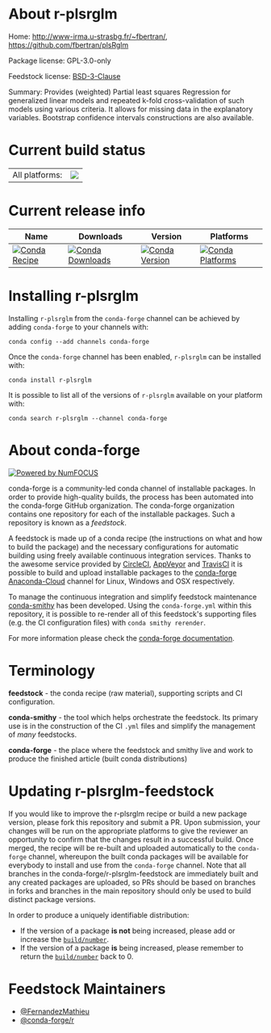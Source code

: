 About r-plsrglm
===============

Home: http://www-irma.u-strasbg.fr/~fbertran/, https://github.com/fbertran/plsRglm

Package license: GPL-3.0-only

Feedstock license: [BSD-3-Clause](https://github.com/conda-forge/r-plsrglm-feedstock/blob/master/LICENSE.txt)

Summary: Provides (weighted) Partial least squares Regression for generalized linear models and repeated k-fold cross-validation of such models using various criteria. It allows for missing data in the explanatory variables. Bootstrap confidence intervals constructions are also available.

Current build status
====================


<table><tr><td>All platforms:</td>
    <td>
      <a href="https://dev.azure.com/conda-forge/feedstock-builds/_build/latest?definitionId=11156&branchName=master">
        <img src="https://dev.azure.com/conda-forge/feedstock-builds/_apis/build/status/r-plsrglm-feedstock?branchName=master">
      </a>
    </td>
  </tr>
</table>

Current release info
====================

| Name | Downloads | Version | Platforms |
| --- | --- | --- | --- |
| [![Conda Recipe](https://img.shields.io/badge/recipe-r--plsrglm-green.svg)](https://anaconda.org/conda-forge/r-plsrglm) | [![Conda Downloads](https://img.shields.io/conda/dn/conda-forge/r-plsrglm.svg)](https://anaconda.org/conda-forge/r-plsrglm) | [![Conda Version](https://img.shields.io/conda/vn/conda-forge/r-plsrglm.svg)](https://anaconda.org/conda-forge/r-plsrglm) | [![Conda Platforms](https://img.shields.io/conda/pn/conda-forge/r-plsrglm.svg)](https://anaconda.org/conda-forge/r-plsrglm) |

Installing r-plsrglm
====================

Installing `r-plsrglm` from the `conda-forge` channel can be achieved by adding `conda-forge` to your channels with:

```
conda config --add channels conda-forge
```

Once the `conda-forge` channel has been enabled, `r-plsrglm` can be installed with:

```
conda install r-plsrglm
```

It is possible to list all of the versions of `r-plsrglm` available on your platform with:

```
conda search r-plsrglm --channel conda-forge
```


About conda-forge
=================

[![Powered by NumFOCUS](https://img.shields.io/badge/powered%20by-NumFOCUS-orange.svg?style=flat&colorA=E1523D&colorB=007D8A)](http://numfocus.org)

conda-forge is a community-led conda channel of installable packages.
In order to provide high-quality builds, the process has been automated into the
conda-forge GitHub organization. The conda-forge organization contains one repository
for each of the installable packages. Such a repository is known as a *feedstock*.

A feedstock is made up of a conda recipe (the instructions on what and how to build
the package) and the necessary configurations for automatic building using freely
available continuous integration services. Thanks to the awesome service provided by
[CircleCI](https://circleci.com/), [AppVeyor](https://www.appveyor.com/)
and [TravisCI](https://travis-ci.com/) it is possible to build and upload installable
packages to the [conda-forge](https://anaconda.org/conda-forge)
[Anaconda-Cloud](https://anaconda.org/) channel for Linux, Windows and OSX respectively.

To manage the continuous integration and simplify feedstock maintenance
[conda-smithy](https://github.com/conda-forge/conda-smithy) has been developed.
Using the ``conda-forge.yml`` within this repository, it is possible to re-render all of
this feedstock's supporting files (e.g. the CI configuration files) with ``conda smithy rerender``.

For more information please check the [conda-forge documentation](https://conda-forge.org/docs/).

Terminology
===========

**feedstock** - the conda recipe (raw material), supporting scripts and CI configuration.

**conda-smithy** - the tool which helps orchestrate the feedstock.
                   Its primary use is in the construction of the CI ``.yml`` files
                   and simplify the management of *many* feedstocks.

**conda-forge** - the place where the feedstock and smithy live and work to
                  produce the finished article (built conda distributions)


Updating r-plsrglm-feedstock
============================

If you would like to improve the r-plsrglm recipe or build a new
package version, please fork this repository and submit a PR. Upon submission,
your changes will be run on the appropriate platforms to give the reviewer an
opportunity to confirm that the changes result in a successful build. Once
merged, the recipe will be re-built and uploaded automatically to the
`conda-forge` channel, whereupon the built conda packages will be available for
everybody to install and use from the `conda-forge` channel.
Note that all branches in the conda-forge/r-plsrglm-feedstock are
immediately built and any created packages are uploaded, so PRs should be based
on branches in forks and branches in the main repository should only be used to
build distinct package versions.

In order to produce a uniquely identifiable distribution:
 * If the version of a package **is not** being increased, please add or increase
   the [``build/number``](https://conda.io/docs/user-guide/tasks/build-packages/define-metadata.html#build-number-and-string).
 * If the version of a package **is** being increased, please remember to return
   the [``build/number``](https://conda.io/docs/user-guide/tasks/build-packages/define-metadata.html#build-number-and-string)
   back to 0.

Feedstock Maintainers
=====================

* [@FernandezMathieu](https://github.com/FernandezMathieu/)
* [@conda-forge/r](https://github.com/conda-forge/r/)

